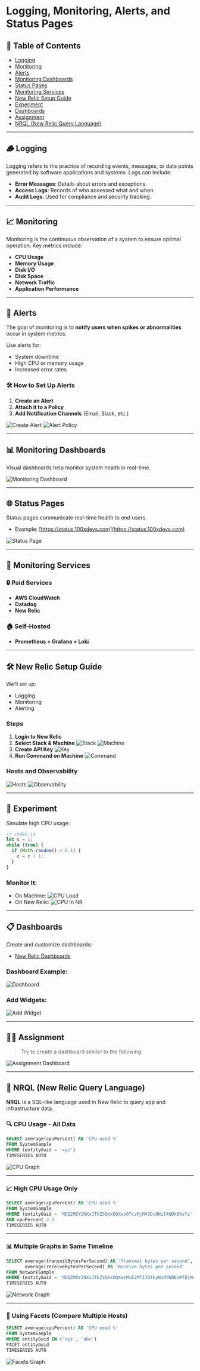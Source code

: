 # Logging, Monitoring, Alerts, and Status Pages

## 📘 Table of Contents

* [Logging](#logging)
* [Monitoring](#monitoring)
* [Alerts](#alerts)
* [Monitoring Dashboards](#monitoring-dashboards)
* [Status Pages](#status-pages)
* [Monitoring Services](#monitoring-services)
* [New Relic Setup Guide](#new-relic-setup-guide)
* [Experiment](#experiment)
* [Dashboards](#dashboards)
* [Assignment](#assignment)
* [NRQL (New Relic Query Language)](#nrql-new-relic-query-language)

---

## 🪵 Logging

Logging refers to the practice of recording events, messages, or data points generated by software applications and systems. Logs can include:

* **Error Messages**: Details about errors and exceptions.
* **Access Logs**: Records of who accessed what and when.
* **Audit Logs**: Used for compliance and security tracking.

---

## 📈 Monitoring

Monitoring is the continuous observation of a system to ensure optimal operation. Key metrics include:

* **CPU Usage**
* **Memory Usage**
* **Disk I/O**
* **Disk Space**
* **Network Traffic**
* **Application Performance**

---

## 🚨 Alerts

The goal of monitoring is to **notify users when spikes or abnormalities** occur in system metrics.

Use alerts for:

* System downtime
* High CPU or memory usage
* Increased error rates

### 🛠 How to Set Up Alerts

1. **Create an Alert**
2. **Attach it to a Policy**
3. **Add Notification Channels** (Email, Slack, etc.)

![Create Alert](./Images/14.webp)
![Alert Policy](./Images/15.webp)

---

## 📊 Monitoring Dashboards

Visual dashboards help monitor system health in real-time.

![Monitoring Dashboard](./Images/1.webp)

---

## 🌐 Status Pages

Status pages communicate real-time health to end users.

* Example: [https://status.100xdevs.com](https://status.100xdevs.com)

![Status Page](./Images/2.webp)

---

## 🧰 Monitoring Services

### 🔒 Paid Services

* **AWS CloudWatch**
* **Datadog**
* **New Relic**

### 🏠 Self-Hosted

* **Prometheus + Grafana + Loki**

---

## 🛠️ New Relic Setup Guide

We’ll set up:

* Logging
* Monitoring
* Alerting

### Steps

1. **Login to New Relic**
2. **Select Stack & Machine**
   ![Stack](./Images/3.webp)
   ![Machine](./Images/4.webp)
3. **Create API Key**
   ![Key](./Images/5.webp)
4. **Run Command on Machine**
   ![Command](./Images/6.webp)

### Hosts and Observability

![Hosts](./Images/7.webp)
![Observability](./Images/8.webp)

---

## 🧪 Experiment

Simulate high CPU usage:

```js
// index.js
let c = 1;
while (true) {
  if (Math.random() < 0.1) {
    c = c + 1;
  }
}
```

### Monitor It:

* On Machine:
  ![CPU Load](./Images/9.webp)
* On New Relic:
  ![CPU in NR](./Images/10.webp)

---

## 📋 Dashboards

Create and customize dashboards:

* [New Relic Dashboards](https://one.newrelic.com/dashboards)

### Dashboard Example:

![Dashboard](./Images/11.webp)

### Add Widgets:

![Add Widget](./Images/12.webp)

---

## 🧑‍💻 Assignment

> Try to create a dashboard similar to the following:

![Assignment Dashboard](./Images/13.webp)

---

## 🧾 NRQL (New Relic Query Language)

**NRQL** is a SQL-like language used in New Relic to query app and infrastructure data.

### 🔍 CPU Usage - All Data

```sql
SELECT average(cpuPercent) AS 'CPU used %' 
FROM SystemSample 
WHERE (entityGuid = 'xyz') 
TIMESERIES AUTO
```

![CPU Graph](./Images/16.webp)

---

### 📈 High CPU Usage Only

```sql
SELECT average(cpuPercent) AS 'CPU used %' 
FROM SystemSample 
WHERE (entityGuid = 'NDQ2MDY2NXxJTkZSQXxOQXwzOTczMjM4ODc0NzI4NDk0NzYz') 
AND cpuPercent > 2 
TIMESERIES AUTO
```

---

### 📊 Multiple Graphs in Same Timeline

```sql
SELECT average(transmitBytesPerSecond) AS 'Transmit bytes per second', 
       average(receiveBytesPerSecond) AS 'Receive bytes per second' 
FROM NetworkSample 
WHERE (entityGuid = 'NDQ2MDY2NXxJTkZSQXxOQXwtMzE2MTI3OTkyNzM3NDEzMTE1Mw') 
TIMESERIES AUTO
```

![Network Graph](./Images/17.webp)

---

### 🧩 Using Facets (Compare Multiple Hosts)

```sql
SELECT average(cpuPercent) AS 'CPU used %' 
FROM SystemSample 
WHERE entityGuid IN ('xyz', 'abc') 
FACET entityGuid 
TIMESERIES AUTO
```

![Facets Graph](./Images/18.webp)


